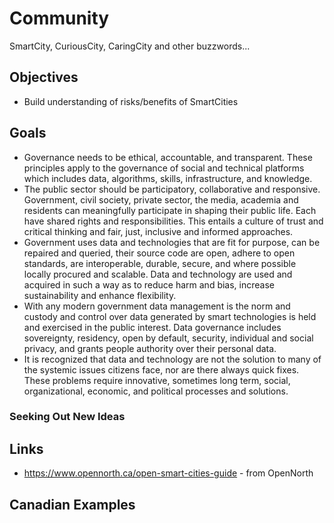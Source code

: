 # Community

SmartCity, CuriousCity, CaringCity and other buzzwords...

## Objectives

- Build understanding of risks/benefits of SmartCities

## Goals

- Governance needs to be ethical, accountable, and transparent. These principles apply to the governance of social and technical platforms which includes data, algorithms, skills, infrastructure, and knowledge.
- The public sector should be participatory, collaborative and responsive. Government, civil society, private sector, the media, academia and residents can meaningfully participate in shaping their public life. Each have shared rights and responsibilities. This entails a culture of trust and critical thinking and fair, just, inclusive and informed approaches.
- Government uses data and technologies that are fit for purpose, can be repaired and queried, their source code are open, adhere to open standards, are interoperable, durable, secure, and where possible locally procured and scalable. Data and technology are used and acquired in such a way as to reduce harm and bias, increase sustainability and enhance flexibility. 
- With any modern government data management is the norm and custody and control over data generated by smart technologies is held and exercised in the public interest. Data governance includes sovereignty, residency, open by default, security, individual and social privacy, and grants people authority over their personal data.
- It is recognized that data and technology are not the solution to many of the systemic issues citizens face, nor are there always quick fixes. These problems require innovative, sometimes long term, social, organizational, economic, and political processes and solutions.

### Seeking Out New Ideas

## Links
- https://www.opennorth.ca/open-smart-cities-guide - from OpenNorth

## Canadian Examples
